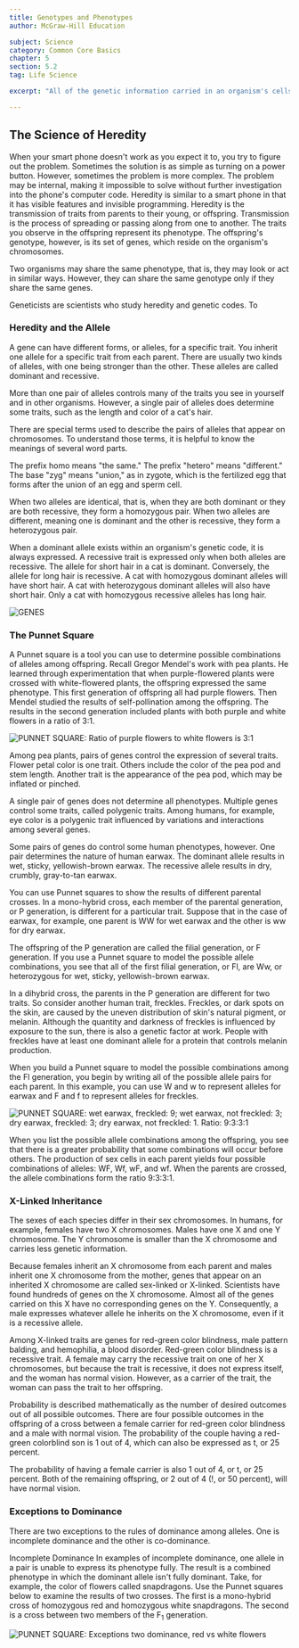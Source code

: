 ```yaml
---
title: Genotypes and Phenotypes
author: McGraw-Hill Education

subject: Science
category: Common Core Basics
chapter: 5
section: 5.2
tag: Life Science

excerpt: "All of the genetic information carried in an organism's cells represents its genotype. All of the observable characteristics in a living thing, such as the shape of a leaf and the scent of a flower, are the organism's phenotype. Being familiar with the genotypes of two parent organisms makes it possible to predict the possible combinations of alleles, or variations of genes, that will occur in the offspring."

---
```

## The Science of Heredity

When your smart phone doesn't work as you expect it to, you try to figure out the problem. Sometimes the solution is as simple as turning on a power button. However, sometimes the problem is more complex. The problem may be internal, making it impossible to solve without further investigation into the phone's computer code. Heredity is similar to a smart phone in that it has visible features and invisible programming. Heredity is the transmission of traits from parents to their young, or offspring. Transmission is the process of spreading or passing along from one to another. The traits you observe in the offspring represent its phenotype. The offspring's genotype, however, is its set of genes, which reside on the organism's chromosomes.

Two organisms may share the same phenotype, that is, they may look or act in similar ways. However, they can share the same genotype only if they share the same genes.

Geneticists are scientists who study heredity and genetic codes. To

### Heredity and the Allele

A gene can have different forms, or alleles, for a specific trait. You inherit one allele for a specific trait from each parent. There are usually two kinds of alleles, with one being stronger than the other. These alleles are called dominant and recessive.

More than one pair of alleles controls many of the traits you see in yourself and in other organisms. However, a single pair of alleles does determine some traits, such as the length and color of a cat's hair.

There are special terms used to describe the pairs of alleles that appear on chromosomes. To understand those terms, it is helpful to know the meanings of several word parts.

The prefix homo means "the same." The prefix "hetero" means "different." The base "zyg" means "union," as in zygote, which is the fertilized egg that forms after the union of an egg and sperm cell.

When two alleles are identical, that is, when they are both dominant or they are both recessive, they form a homozygous pair. When two alleles are different, meaning one is dominant and the other is recessive, they form a heterozygous pair.

When a dominant allele exists within an organism's genetic code, it is always expressed. A recessive trait is expressed only when both alleles are recessive. The allele for short hair in a cat is dominant. Conversely, the allele for long hair is recessive. A cat with homozygous dominant alleles will have short hair. A cat with heterozygous dominant alleles will also have short hair. Only a cat with homozygous recessive alleles has long hair.

![GENES]()

### The Punnet Square

A Punnet square is a tool you can use to determine possible combinations of alleles among offspring. Recall Gregor Mendel's work with pea plants. He learned through experimentation that when purple-flowered plants were crossed with white-flowered plants, the offspring expressed the same phenotype. This first generation of offspring all had purple flowers. Then Mendel studied the results of self-pollination among the offspring. The results in the second generation included plants with both purple and white flowers in a ratio of 3:1.

![PUNNET SQUARE: Ratio of purple flowers to white flowers is 3:1]()

Among pea plants, pairs of genes control the expression of several traits. Flower petal color is one trait. Others include the color of the pea pod and stem length. Another trait is the appearance of the pea pod, which may be inflated or pinched.

A single pair of genes does not determine all phenotypes. Multiple genes control some traits, called polygenic traits. Among humans, for example, eye color is a polygenic trait influenced by variations and interactions among several genes.

Some pairs of genes do control some human phenotypes, however. One pair determines the nature of human earwax. The dominant allele results in wet, sticky, yellowish-brown earwax. The recessive allele results in dry, crumbly, gray-to-tan earwax.

You can use Punnet squares to show the results of different parental crosses. In a mono-hybrid cross, each member of the parental generation, or P generation, is different for a particular trait. Suppose that in the case of earwax, for example, one parent is WW for wet earwax and the other is ww for dry earwax.

The offspring of the P generation are called the filial generation, or F generation. If you use a Punnet square to model the possible allele combinations, you see that all of the first filial generation, or Fl, are Ww, or heterozygous for wet, sticky, yellowish-brown earwax.

In a dihybrid cross, the parents in the P generation are different for two traits. So consider another human trait, freckles. Freckles, or dark spots on the skin, are caused by the uneven distribution of skin's natural pigment, or melanin. Although the quantity and darkness of freckles is influenced by exposure to the sun, there is also a genetic factor at work. People with freckles have at least one dominant allele for a protein that controls melanin production.

When you build a Punnet square to model the possible combinations among the Fl generation, you begin by writing all of the possible allele pairs for each parent. In this example, you can use W and w to represent alleles for earwax and F and f to represent alleles for freckles.

![PUNNET SQUARE: wet earwax, freckled: 9; wet earwax, not freckled: 3; dry earwax, freckled: 3; dry earwax, not freckled: 1. Ratio: 9:3:3:1]()

When you list the possible allele combinations among the offspring, you see that there is a greater probability that some combinations will occur before others. The production of sex cells in each parent yields four possible combinations of alleles: WF, Wf, wF, and wf. When the parents are crossed, the allele combinations form the ratio 9:3:3:1.

### X-Linked Inheritance

The sexes of each species differ in their sex chromosomes. In humans, for example, females have two X chromosomes. Males have one X and one Y chromosome. The Y chromosome is smaller than the X chromosome and carries less genetic information.

Because females inherit an X chromosome from each parent and males inherit one X chromosome from the mother, genes that appear on an inherited X chromosome are called sex-linked or X-linked. Scientists have found hundreds of genes on the X chromosome. Almost all of the genes carried on this X have no corresponding genes on the Y. Consequently, a male expresses whatever allele he inherits on the X chromosome, even if it is a recessive allele.

Among X-linked traits are genes for red-green color blindness, male pattern balding, and hemophilia, a blood disorder. Red-green color blindness is a recessive trait. A female may carry the recessive trait on one of her X chromosomes, but because the trait is recessive, it does not express itself, and the woman has normal vision. However, as a carrier of the trait, the woman can pass the trait to her offspring.

Probability is described mathematically as the number of desired outcomes out of all possible outcomes. There are four possible outcomes in the offspring of a cross between a female carrier for red-green color blindness and a male with normal vision. The probability of the couple having a red-green colorblind son is 1 out of 4, which can also be expressed as t, or 25 percent.

The probability of having a female carrier is also 1 out of 4, or t, or 25 percent. Both of the remaining offspring, or 2 out of 4 (!, or 50 percent), will have normal vision.

### Exceptions to Dominance

There are two exceptions to the rules of dominance among alleles. One is incomplete dominance and the other is co-dominance.

Incomplete Dominance In examples of incomplete dominance, one allele in a pair is unable to express its phenotype fully. The result is a combined phenotype in which the dominant allele isn't fully dominant. Take, for example, the color of flowers called snapdragons. Use the Punnet squares below to examine the results of two crosses. The first is a mono-hybrid cross of homozygous red and homozygous white snapdragons. The second is a cross between two members of the F<sub>1</sub> generation.

![PUNNET SQUARE: Exceptions two dominance, red vs white flowers]()
